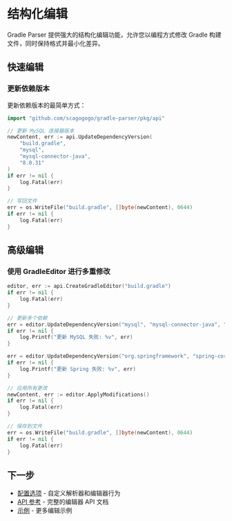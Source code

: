 # 结构化编辑

Gradle Parser 提供强大的结构化编辑功能，允许您以编程方式修改 Gradle 构建文件，同时保持格式并最小化差异。

## 快速编辑

### 更新依赖版本

更新依赖版本的最简单方式：

```go
import "github.com/scagogogo/gradle-parser/pkg/api"

// 更新 MySQL 连接器版本
newContent, err := api.UpdateDependencyVersion(
    "build.gradle",
    "mysql",
    "mysql-connector-java", 
    "8.0.31"
)
if err != nil {
    log.Fatal(err)
}

// 写回文件
err = os.WriteFile("build.gradle", []byte(newContent), 0644)
if err != nil {
    log.Fatal(err)
}
```

## 高级编辑

### 使用 GradleEditor 进行多重修改

```go
editor, err := api.CreateGradleEditor("build.gradle")
if err != nil {
    log.Fatal(err)
}

// 更新多个依赖
err = editor.UpdateDependencyVersion("mysql", "mysql-connector-java", "8.0.31")
if err != nil {
    log.Printf("更新 MySQL 失败: %v", err)
}

err = editor.UpdateDependencyVersion("org.springframework", "spring-core", "5.3.21")
if err != nil {
    log.Printf("更新 Spring 失败: %v", err)
}

// 应用所有更改
newContent, err := editor.ApplyModifications()
if err != nil {
    log.Fatal(err)
}

// 保存到文件
err = os.WriteFile("build.gradle", []byte(newContent), 0644)
if err != nil {
    log.Fatal(err)
}
```

## 下一步

- [配置选项](./configuration.md) - 自定义解析器和编辑器行为
- [API 参考](../api/editor.md) - 完整的编辑器 API 文档
- [示例](../examples/structured-editing.md) - 更多编辑示例
